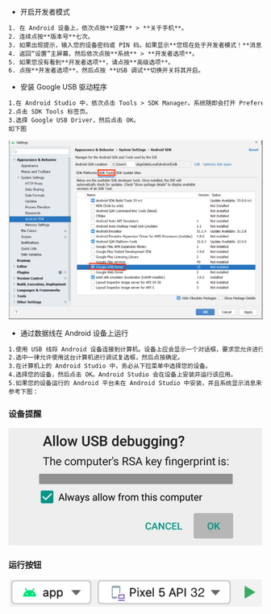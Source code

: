 - 开启开发者模式

```tex
1. 在 Android 设备上，依次点按**设置** > **关于手机**。
2. 连续点按**版本号**七次。
3. 如果出现提示，输入您的设备密码或 PIN 码。如果显示**您现在处于开发者模式！**消息，则说明您已成功启用开发者模式。
4. 返回“设置”主屏幕，然后依次点按**系统** > **开发者选项**。
5. 如果您没有看到**开发者选项**，请点按**高级选项**。
6. 点按**开发者选项**，然后点按 **USB 调试**切换开关将其开启。
```

- 安装 Google USB 驱动程序

```tex
1.在 Android Studio 中，依次点击 Tools > SDK Manager。系统随即会打开 Preferences > Appearance & Behavior > System Settings > Android SDK 对话框。
2.点击 SDK Tools 标签页。
3.选择 Google USB Driver，然后点击 OK。
如下图
```

![USB](./USB.png)

- 通过数据线在 Android 设备上运行

```tex
1.使用 USB 线将 Android 设备连接到计算机。设备上应会显示一个对话框，要求您允许进行 USB 调试。
2.选中一律允许使用这台计算机进行调试复选框，然后点按确定。
3.在计算机上的 Android Studio 中，务必从下拉菜单中选择您的设备。
4.选择您的设备，然后点击 OK。Android Studio 会在设备上安装并运行该应用。
5.如果您的设备运行的 Android 平台未在 Android Studio 中安装，并且系统显示消息来询问您是否要安装所需的平台，请依次点击 Install > Continue > Finish。Android Studio 会在设备上安装并运行该应用。
参考下图：
```

### 设备提醒

![debug](./debug.png)

### 运行按钮

![device](./device.png)